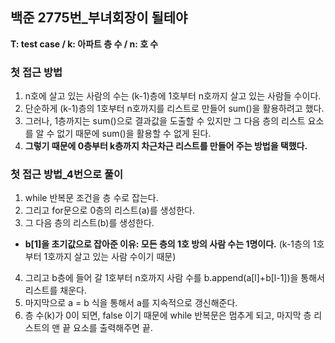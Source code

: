 ## 백준 2775번_부녀회장이 될테야

**T: test case / k: 아파트 층 수 / n: 호 수**

### 첫 접근 방법
1. n호에 살고 있는 사람의 수는 (k-1)층에 1호부터 n호까지 살고 있는 사람들 수이다.
2. 단순하게 (k-1)층의 1호부터 n호까지를 리스트로 만들어 sum()을 활용하려고 했다.
3. 그러나, 1층까지는 sum()으로 결과값을 도출할 수 있지만 그 다음 층의 리스트 요소를 알 수 없기 때문에 sum()을 활용할 수 없게 된다.
4. **그렇기 때문에 0층부터 k층까지 차근차근 리스트를 만들어 주는 방법을 택했다.**

### 첫 접근 방법_4번으로 풀이
1. while 반복문 조건을 층 수로 잡는다.
2. 그리고 for문으로 0층의 리스트(a)를 생성한다.
3. 그 다음 층의 리스트(b)를 생성한다.

*  **b[1]을 초기값으로 잡아준 이유: 모든 층의 1호 방의 사람 수는 1명이다.** (k-1층의 1호부터 1호까지 살고 있는 사람 수이기 때문)

4. 그리고 b층에 들어 갈 1호부터 n호까지 사람 수를 b.append(a[l]+b[l-1])을 통해서 리스트를 채운다.
5. 마지막으로 a = b 식을 통해서 a를 지속적으로 갱신해준다.
6. 층 수(k)가 0이 되면, false 이기 때문에 while 반복문은 멈추게 되고, 마지막 층 리스트의 맨 끝 요소를 출력해주면 끝.